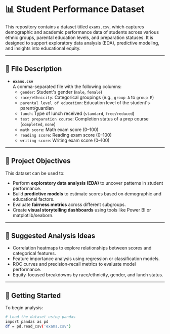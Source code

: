 # 📊 Student Performance Dataset

This repository contains a dataset titled `exams.csv`, which captures demographic and academic performance data of students across various ethnic groups, parental education levels, and preparation statuses. It is designed to support exploratory data analysis (EDA), predictive modeling, and insights into educational equity.

---

## 📁 File Description

- **`exams.csv`**  
  A comma-separated file with the following columns:
  - `gender`: Student's gender (`male`, `female`)
  - `race/ethnicity`: Categorical groupings (e.g., `group A` to `group E`)
  - `parental level of education`: Education level of the student's parent/guardian
  - `lunch`: Type of lunch received (`standard`, `free/reduced`)
  - `test preparation course`: Completion status of a prep course (`completed`, `none`)
  - `math score`: Math exam score (0–100)
  - `reading score`: Reading exam score (0–100)
  - `writing score`: Writing exam score (0–100)

---

## 🎯 Project Objectives

This dataset can be used to:

- Perform **exploratory data analysis (EDA)** to uncover patterns in student performance.
- Build **predictive models** to estimate scores based on demographic and educational factors.
- Evaluate **fairness metrics** across different subgroups.
- Create **visual storytelling dashboards** using tools like Power BI or matplotlib/seaborn.

---

## 🧪 Suggested Analysis Ideas

- Correlation heatmaps to explore relationships between scores and categorical features.
- Feature importance analysis using regression or classification models.
- ROC curves and precision-recall metrics to evaluate model performance.
- Equity-focused breakdowns by race/ethnicity, gender, and lunch status.

---

## 🚀 Getting Started

To begin analysis:

```bash
# Load the dataset using pandas
import pandas as pd
df = pd.read_csv('exams.csv')


 
